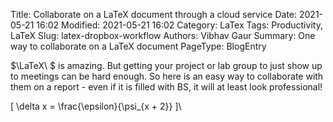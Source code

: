 Title: Collaborate on a LaTeX document through a cloud service
Date: 2021-05-21 16:02
Modified: 2021-05-21 16:02
Category: LaTex
Tags: Productivity, LaTeX
Slug: latex-dropbox-workflow
Authors: Vibhav Gaur 
Summary: One way to collaborate on a LaTeX document
PageType: BlogEntry

$\LaTeX\ $ is amazing. But getting your project or lab group to just show up to meetings can be hard enough. So here is an easy way to collaborate with them on a report - even if it is filled with BS, it will at least look professional!

\[ \delta x = \frac{\epsilon}{\psi_{x + 2}} ]\ 
